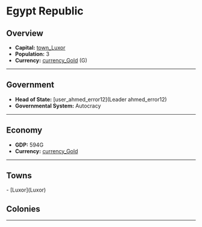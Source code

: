# <!--NAME-->Egypt Republic<!--NAME-->

## Overview

- **Capital:** <!--CAPITAL_LINK-->[town_Luxor](Luxor)<!--CAPITAL_LINK-->
- **Population:** <!--POPULATION-->3<!--POPULATION-->
- **Currency:** <!--CURRENCY_LINK-->[currency_Gold](Gold)<!--CURRENCY_LINK--> (<!--CURRENCY_ABV-->G<!--CURRENCY_ABV-->)

---

## Government

- **Head of State:** <!--LEADER_TITLE_LINK-->[user_ahmed_error12](Leader ahmed_error12)<!--LEADER_TITLE_LINK-->
- **Governmental System:** <!--GOVERNMENT-->Autocracy<!--GOVERNMENT-->

---

## Economy

- **GDP:** <!--GDP-->594G<!--GDP-->
- **Currency:** <!--CURRENCY_LINK-->[currency_Gold](Gold)<!--CURRENCY_LINK-->

---

## Towns

<!--TOWNS-->- [Luxor](Luxor)<!--TOWNS-->

## Colonies

<!--COLONIES--><!--COLONIES-->

---
